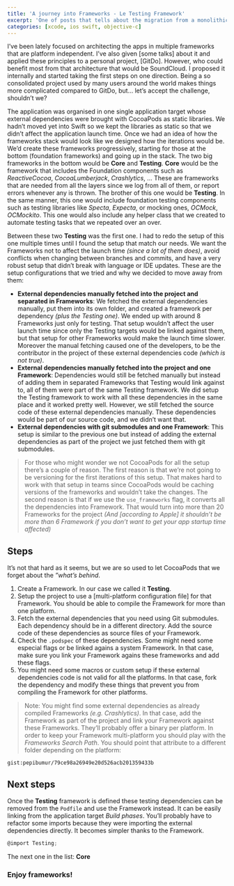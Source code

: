 ```yaml
---
title: 'A journey into Frameworks - Le Testing Framework'
excerpt: 'One of posts that tells about the migration from a monolithic architecture based in single target to have multiple reusable Frameworks.'
categories: [xcode, ios swift, objective-c]
---
```


I’ve been lately focused on architecting the apps in multiple frameworks that are platform independent. I’ve also given [some talks] about it and applied these principles to a personal project, [GitDo]. However, who could benefit most from that architecture that would be SoundCloud. I proposed it internally and started taking the first steps on one direction. Being a so consolidated project used by many users around the world makes things more complicated compared to GitDo, but… let’s accept the challenge, shouldn’t we?

The application was organised in one single application target whose external dependencies were brought with CocoaPods as static libraries. We hadn’t moved yet into Swift so we kept the libraries as static so that we didn’t affect the application launch time. Once we had an idea of how the frameworks stack would look like we designed how the iterations would be. We’d create these frameworks progressively, starting for those at the bottom (foundation frameworks) and going up in the stack. The two big frameworks in the bottom would be **Core** and **Testing**. **Core** would be the framework that includes the Foundation components such as _ReactiveCocoa_, _CocoaLumberjack_, _Crashlytics_, … These are frameworks that are needed from all the layers since we log from all of them, or report errors whenever any is thrown. The brother of this one would be **Testing**. In the same manner, this one would include foundation testing components such as testing libraries like _Specta_, _Expecta_, or mocking ones, _OCMock_, _OCMockito_. This one would also include any helper class that we created to automate testing tasks that we repeated over an over.

Between these two **Testing** was the first one. I had to redo the setup of this one multiple times until I found the setup that match our needs. We want the Frameworks not to affect the launch time _(since a lot of them does)_, avoid conflicts when changing between branches and commits, and have a very robust setup that didn’t break with language or IDE updates. These are the setup configurations that we tried and why we decided to move away from them:

- **External dependencies manually fetched into the project and separated in Frameworks**: We fetched the external dependencies manually, put them into its own folder, and created a framework per dependency _(plus the Testing one)_. We ended up with around 8 Frameworks just only for testing. That setup wouldn’t affect the user launch time since only the Testing targets would be linked against them, but that setup for other Frameworks would make the launch time slower. Moreover the manual fetching caused one of the developers, to be the contributor in the project of these external dependencies code _(which is not true)_.
- **External dependencies manually fetched into the project and one Framework**: Dependencies would still be fetched manually but instead of adding them in separated Frameworks that Testing would link against to, all of them were part of the same Testing framework. We did setup the Testing framework to work with all these dependencies in the same place and it worked pretty well. However, we still fetched the source code of these external dependencies manually. These dependencies would be part of our source code, and we didn’t want that.
- **External dependencies with git submodules and one Framework**: This setup is similar to the previous one but instead of adding the external dependencies as part of the project we just fetched them with git submodules.

> For those who might wonder we not CocoaPods for all the setup there’s a couple of reason. The first reason is that we’re not going to be versioning for the first iterations of this setup. That makes hard to work with that setup in teams since CocoaPods would be caching versions of the frameworks and wouldn’t take the changes. The second reason is that if we use the `use_frameworks` flag, it converts all the dependencies into Framework. That would turn into more than 20 Frameworks for the project _(And [according to Apple] it shouldn’t be more than 6 Framework if you don’t want to get your app startup time affected)_

## Steps

It’s not that hard as it seems, but we are so used to let CocoaPods that we forget about the _”what’s behind_.

1. Create a Framework. In our case we called it **Testing**.
2. Setup the project to use a [multi-platform configuration file] for that Framework. You should be able to compile the Framework for more than one platform.
3. Fetch the external dependencies that you need using Git submodules. Each dependency should be in a different directory. Add the source code of these dependencies as source files of your Framework.
4. Check the `.podspec` of these dependencies. Some might need some especial flags or be linked agains a system Framework. In that case, make sure you link your Framework agains these frameworks and add these flags.
5. You might need some macros or custom setup if these external dependencies code is not valid for all the platforms. In that case, fork the dependency and modify these things that prevent you from compiling the Framework for other platforms.

> Note: You might find some external dependencies as already compiled Frameworks _(e.g. Crashlytics)_. In that case, add the Framework as part of the project and link your Framework against these Frameworks. They’ll probably offer a binary per platform. In order to keep your Framework multi-platform you should play with the _Frameworks Search Path_. You should point that attribute to a different folder depending on the platform:

`gist:pepibumur/79ce98a26949e20d526acb201359433b`

## Next steps

Once the **Testing** framework is defined these testing dependencies can be removed from the `Podfile` and use the Framework instead. It can be easily linking from the application target _Build phases_. You’ll probably have to refactor some imports because they were importing the external dependencies directly. It becomes simpler thanks to the Framework.

```objective-c
@import Testing;
```

The next one in the list: **Core**

### Enjoy frameworks!
